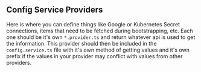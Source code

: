 ## Config Service Providers

Here is where you can define things like Google or Kubernetes Secret connections, items that need to be fetched during bootstrapping, etc. Each one should be it's own `*.provider.ts` and return whatever api is used to get the information. This provider should then be included in the `config.service.ts` file with it's own method of getting values and it's own prefix if the values in your provider may conflict with values from other providers.

